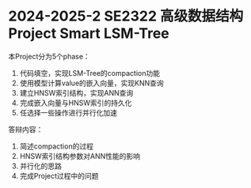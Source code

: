 # 2024-2025-2 SE2322 高级数据结构Project Smart LSM-Tree

本Project分为5个phase：
1. 代码填空，实现LSM-Tree的compaction功能
2. 使用模型计算value的嵌入向量，实现KNN查询
3. 建立HNSW索引结构，实现ANN查询
4. 完成嵌入向量与HNSW索引的持久化
5. 任选择一些操作进行并行化加速

答辩内容：
1. 简述compaction的过程
2. HNSW索引结构参数对ANN性能的影响
3. 并行化的思路
4. 完成Project过程中的问题